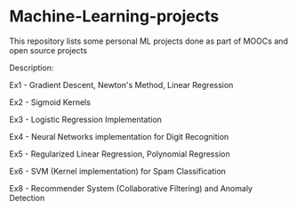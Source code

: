 # Machine-Learning-projects
This repository lists some personal ML projects done as part of MOOCs and open source projects

Description:


Ex1 - Gradient Descent, Newton's Method, Linear Regression 

Ex2 - Sigmoid Kernels 

Ex3 - Logistic Regression Implementation 

Ex4 - Neural Networks implementation for Digit Recognition 

Ex5 - Regularized Linear Regression, Polynomial Regression 

Ex6 - SVM (Kernel implementation) for Spam Classification 

Ex8 - Recommender System (Collaborative Filtering) and Anomaly Detection
